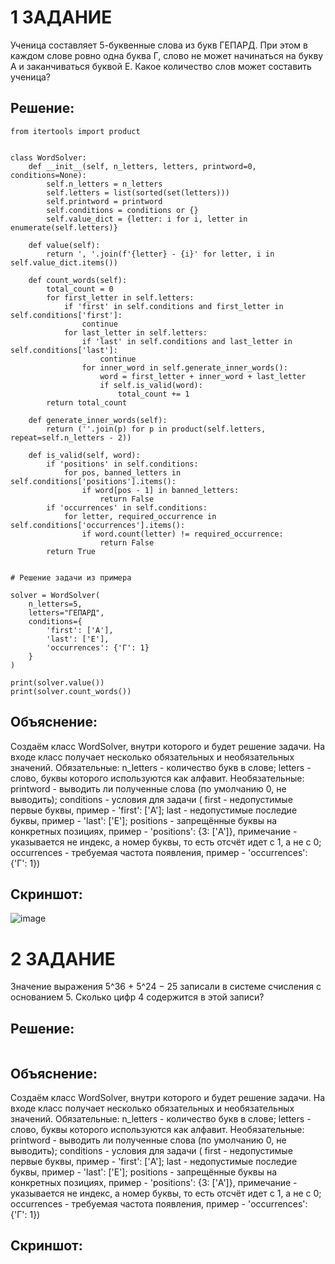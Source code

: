 # 1 ЗАДАНИЕ 
Ученица составляет 5-буквенные слова из букв ГЕПАРД. При этом в каждом слове ровно одна буква Г, слово не может начинаться на букву А и заканчиваться буквой Е. Какое количество слов может составить ученица?
## Решение: 
```
from itertools import product


class WordSolver:
    def __init__(self, n_letters, letters, printword=0, conditions=None):
        self.n_letters = n_letters
        self.letters = list(sorted(set(letters)))
        self.printword = printword
        self.conditions = conditions or {}
        self.value_dict = {letter: i for i, letter in enumerate(self.letters)}

    def value(self):
        return ', '.join(f'{letter} - {i}' for letter, i in self.value_dict.items())

    def count_words(self):
        total_count = 0
        for first_letter in self.letters:
            if 'first' in self.conditions and first_letter in self.conditions['first']:
                continue
            for last_letter in self.letters:
                if 'last' in self.conditions and last_letter in self.conditions['last']:
                    continue
                for inner_word in self.generate_inner_words():
                    word = first_letter + inner_word + last_letter
                    if self.is_valid(word):
                        total_count += 1
        return total_count

    def generate_inner_words(self):
        return (''.join(p) for p in product(self.letters, repeat=self.n_letters - 2))

    def is_valid(self, word):
        if 'positions' in self.conditions:
            for pos, banned_letters in self.conditions['positions'].items():
                if word[pos - 1] in banned_letters:
                    return False
        if 'occurrences' in self.conditions:
            for letter, required_occurrence in self.conditions['occurrences'].items():
                if word.count(letter) != required_occurrence:
                    return False
        return True


# Решение задачи из примера

solver = WordSolver(
    n_letters=5,
    letters="ГЕПАРД",
    conditions={
        'first': ['А'],
        'last': ['Е'],
        'occurrences': {'Г': 1}
    }
)

print(solver.value())
print(solver.count_words())
```
## Объяснение: 
Создаём класс WordSolver, внутри которого и будет решение задачи. На входе класс получает несколько обязательных и необязательных значений. 
Обязательные: 
    n_letters - количество букв в слове; 
    letters - слово, буквы которого используются как алфавит. 
Необязательные: 
    printword - выводить ли полученные слова (по умолчанию 0, не выводить); 
    conditions - условия для задачи (
        first - недопустимые первые буквы, пример - 'first': ['А']; 
        last - недопустимые последие буквы, пример - 'last': ['Е']; 
        positions - запрещённые буквы на конкретных позициях, пример - 'positions': {3: ['А']}, примечание - указывается не индекс, а номер буквы, то есть отсчёт идет с 1, а не с 0; 
        occurrences - требуемая частота появления, пример - 'occurrences': {'Г': 1})
## Скриншот:
![image](https://github.com/user-attachments/assets/108ce74a-5555-4a49-828a-704ed644a587)

# 2 ЗАДАНИЕ 
Значение выражения 5^36 + 5^24 − 25 записали в системе счисления с основанием 5. Сколько цифр 4 содержится в этой записи?
## Решение: 
```
```
## Объяснение: 
Создаём класс WordSolver, внутри которого и будет решение задачи. На входе класс получает несколько обязательных и необязательных значений. 
Обязательные: 
    n_letters - количество букв в слове; 
    letters - слово, буквы которого используются как алфавит. 
Необязательные: 
    printword - выводить ли полученные слова (по умолчанию 0, не выводить); 
    conditions - условия для задачи (
        first - недопустимые первые буквы, пример - 'first': ['А']; 
        last - недопустимые последие буквы, пример - 'last': ['Е']; 
        positions - запрещённые буквы на конкретных позициях, пример - 'positions': {3: ['А']}, примечание - указывается не индекс, а номер буквы, то есть отсчёт идет с 1, а не с 0; 
        occurrences - требуемая частота появления, пример - 'occurrences': {'Г': 1})
## Скриншот:
